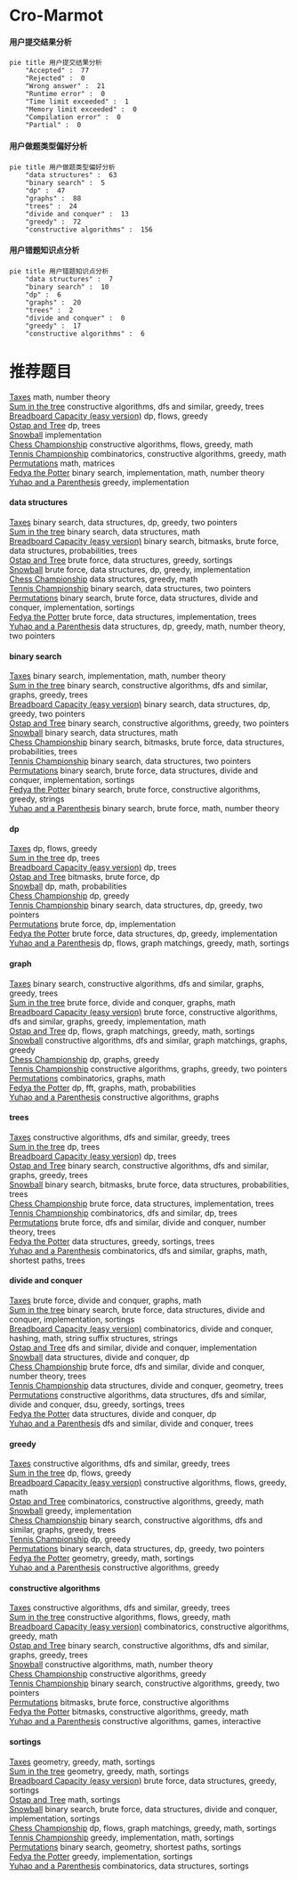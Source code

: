 # Cro-Marmot
<!-- tabs:start -->
#### **用户提交结果分析**

```mermaid
pie title 用户提交结果分析
    "Accepted" :  77
    "Rejected" :  0
    "Wrong answer" :  21
    "Runtime error" :  0
    "Time limit exceeded" :  1
    "Memory limit exceeded" :  0
    "Compilation error" :  0
    "Partial" :  0
```
#### **用户做题类型偏好分析**

```mermaid
pie title 用户做题类型偏好分析
    "data structures" :  63
    "binary search" :  5
    "dp" :  47
    "graphs" :  88
    "trees" :  24
    "divide and conquer" :  13
    "greedy" :  72
    "constructive algorithms" :  156
```
#### **用户错题知识点分析**

```mermaid
pie title 用户错题知识点分析
    "data structures" :  7
    "binary search" :  10
    "dp" :  6
    "graphs" :  20
    "trees" :  2
    "divide and conquer" :  0
    "greedy" :  17
    "constructive algorithms" :  6
```
<!-- tabs:end -->
# 推荐题目
[Taxes](https://codeforces.com/contest/736/problem/B)		math,
                        number theory		  
[Sum in the tree](http://codeforces.com/problemset/problem/1098/A)		constructive algorithms,
                        dfs and similar,
                        greedy,
                        trees		  
[Breadboard Capacity (easy version)](http://codeforces.com/problemset/problem/1368/H1)		dp,
                        flows,
                        greedy		  
[Ostap and Tree](https://codeforces.com/contest/736/problem/C)		dp,
                        trees		  
[Snowball](http://codeforces.com/problemset/problem/1099/A)		implementation		  
[Chess Championship](http://codeforces.com/problemset/problem/736/E)		constructive algorithms,
                        flows,
                        greedy,
                        math		  
[Tennis Championship](https://codeforces.com/contest/736/problem/A)		combinatorics,
                        constructive algorithms,
                        greedy,
                        math		  
[Permutations](http://codeforces.com/problemset/problem/736/D)		math,
                        matrices		  
[Fedya the Potter](http://codeforces.com/problemset/problem/1098/E)		binary search,
                        implementation,
                        math,
                        number theory		  
[Yuhao and a Parenthesis](http://codeforces.com/problemset/problem/1097/C)		greedy,
                        implementation		  
<!-- tabs:start -->
#### **data structures**
[Taxes](http://codeforces.com/problemset/problem/1492/C)		binary search,
                        data structures,
                        dp,
                        greedy,
                        two pointers		  
[Sum in the tree](http://codeforces.com/problemset/problem/1490/G)		binary search,
                        data structures,
                        math		  
[Breadboard Capacity (easy version)](http://codeforces.com/problemset/problem/1479/D)		binary search,
                        bitmasks,
                        brute force,
                        data structures,
                        probabilities,
                        trees		  
[Ostap and Tree](http://codeforces.com/problemset/problem/1497/A)		brute force,
                        data structures,
                        greedy,
                        sortings		  
[Snowball](http://codeforces.com/problemset/problem/1491/C)		brute force,
                        data structures,
                        dp,
                        greedy,
                        implementation		  
[Chess Championship](http://codeforces.com/problemset/problem/1492/B)		data structures,
                        greedy,
                        math		  
[Tennis Championship](http://codeforces.com/problemset/problem/1436/E)		binary search,
                        data structures,
                        two pointers		  
[Permutations](http://codeforces.com/problemset/problem/1461/D)		binary search,
                        brute force,
                        data structures,
                        divide and conquer,
                        implementation,
                        sortings		  
[Fedya the Potter](http://codeforces.com/problemset/problem/1511/C)		brute force,
                        data structures,
                        implementation,
                        trees		  
[Yuhao and a Parenthesis](http://codeforces.com/problemset/problem/1497/E1)		data structures,
                        dp,
                        greedy,
                        math,
                        number theory,
                        two pointers		  
#### **binary search**
[Taxes](http://codeforces.com/problemset/problem/1098/E)		binary search,
                        implementation,
                        math,
                        number theory		  
[Sum in the tree](http://codeforces.com/problemset/problem/1098/C)		binary search,
                        constructive algorithms,
                        dfs and similar,
                        graphs,
                        greedy,
                        trees		  
[Breadboard Capacity (easy version)](http://codeforces.com/problemset/problem/1492/C)		binary search,
                        data structures,
                        dp,
                        greedy,
                        two pointers		  
[Ostap and Tree](http://codeforces.com/problemset/problem/1463/D)		binary search,
                        constructive algorithms,
                        greedy,
                        two pointers		  
[Snowball](http://codeforces.com/problemset/problem/1490/G)		binary search,
                        data structures,
                        math		  
[Chess Championship](http://codeforces.com/problemset/problem/1479/D)		binary search,
                        bitmasks,
                        brute force,
                        data structures,
                        probabilities,
                        trees		  
[Tennis Championship](http://codeforces.com/problemset/problem/1436/E)		binary search,
                        data structures,
                        two pointers		  
[Permutations](http://codeforces.com/problemset/problem/1461/D)		binary search,
                        brute force,
                        data structures,
                        divide and conquer,
                        implementation,
                        sortings		  
[Fedya the Potter](http://codeforces.com/problemset/problem/1493/C)		binary search,
                        brute force,
                        constructive algorithms,
                        greedy,
                        strings		  
[Yuhao and a Parenthesis](http://codeforces.com/problemset/problem/1487/D)		binary search,
                        brute force,
                        math,
                        number theory		  
#### **dp**
[Taxes](http://codeforces.com/problemset/problem/1368/H1)		dp,
                        flows,
                        greedy		  
[Sum in the tree](https://codeforces.com/contest/736/problem/C)		dp,
                        trees		  
[Breadboard Capacity (easy version)](http://codeforces.com/problemset/problem/735/E)		dp,
                        trees		  
[Ostap and Tree](http://codeforces.com/problemset/problem/1097/B)		bitmasks,
                        brute force,
                        dp		  
[Snowball](http://codeforces.com/problemset/problem/1096/F)		dp,
                        math,
                        probabilities		  
[Chess Championship](http://codeforces.com/problemset/problem/1466/B)		dp,
                        greedy		  
[Tennis Championship](http://codeforces.com/problemset/problem/1492/C)		binary search,
                        data structures,
                        dp,
                        greedy,
                        two pointers		  
[Permutations](https://codeforces.com/contest/1457/problem/C)		brute force,
                        dp,
                        implementation		  
[Fedya the Potter](http://codeforces.com/problemset/problem/1491/C)		brute force,
                        data structures,
                        dp,
                        greedy,
                        implementation		  
[Yuhao and a Parenthesis](http://codeforces.com/problemset/problem/1437/C)		dp,
                        flows,
                        graph matchings,
                        greedy,
                        math,
                        sortings		  
#### **graph**
[Taxes](http://codeforces.com/problemset/problem/1098/C)		binary search,
                        constructive algorithms,
                        dfs and similar,
                        graphs,
                        greedy,
                        trees		  
[Sum in the tree](http://codeforces.com/problemset/problem/1268/D)		brute force,
                        divide and conquer,
                        graphs,
                        math		  
[Breadboard Capacity (easy version)](http://codeforces.com/problemset/problem/1487/C)		brute force,
                        constructive algorithms,
                        dfs and similar,
                        graphs,
                        greedy,
                        implementation,
                        math		  
[Ostap and Tree](http://codeforces.com/problemset/problem/1437/C)		dp,
                        flows,
                        graph matchings,
                        greedy,
                        math,
                        sortings		  
[Snowball](http://codeforces.com/problemset/problem/1470/D)		constructive algorithms,
                        dfs and similar,
                        graph matchings,
                        graphs,
                        greedy		  
[Chess Championship](http://codeforces.com/problemset/problem/1476/C)		dp,
                        graphs,
                        greedy		  
[Tennis Championship](http://codeforces.com/problemset/problem/1304/D)		constructive algorithms,
                        graphs,
                        greedy,
                        two pointers		  
[Permutations](http://codeforces.com/problemset/problem/1475/C)		combinatorics,
                        graphs,
                        math		  
[Fedya the Potter](http://codeforces.com/problemset/problem/553/E)		dp,
                        fft,
                        graphs,
                        math,
                        probabilities		  
[Yuhao and a Parenthesis](http://codeforces.com/problemset/problem/1495/C)		constructive algorithms,
                        graphs		  
#### **trees**
[Taxes](http://codeforces.com/problemset/problem/1098/A)		constructive algorithms,
                        dfs and similar,
                        greedy,
                        trees		  
[Sum in the tree](https://codeforces.com/contest/736/problem/C)		dp,
                        trees		  
[Breadboard Capacity (easy version)](http://codeforces.com/problemset/problem/735/E)		dp,
                        trees		  
[Ostap and Tree](http://codeforces.com/problemset/problem/1098/C)		binary search,
                        constructive algorithms,
                        dfs and similar,
                        graphs,
                        greedy,
                        trees		  
[Snowball](http://codeforces.com/problemset/problem/1479/D)		binary search,
                        bitmasks,
                        brute force,
                        data structures,
                        probabilities,
                        trees		  
[Chess Championship](http://codeforces.com/problemset/problem/1511/C)		brute force,
                        data structures,
                        implementation,
                        trees		  
[Tennis Championship](http://codeforces.com/problemset/problem/1499/F)		combinatorics,
                        dfs and similar,
                        dp,
                        trees		  
[Permutations](http://codeforces.com/problemset/problem/1491/E)		brute force,
                        dfs and similar,
                        divide and conquer,
                        number theory,
                        trees		  
[Fedya the Potter](http://codeforces.com/problemset/problem/1466/D)		data structures,
                        greedy,
                        sortings,
                        trees		  
[Yuhao and a Parenthesis](http://codeforces.com/problemset/problem/1495/D)		combinatorics,
                        dfs and similar,
                        graphs,
                        math,
                        shortest paths,
                        trees		  
#### **divide and conquer**
[Taxes](http://codeforces.com/problemset/problem/1268/D)		brute force,
                        divide and conquer,
                        graphs,
                        math		  
[Sum in the tree](http://codeforces.com/problemset/problem/1461/D)		binary search,
                        brute force,
                        data structures,
                        divide and conquer,
                        implementation,
                        sortings		  
[Breadboard Capacity (easy version)](http://codeforces.com/problemset/problem/1466/G)		combinatorics,
                        divide and conquer,
                        hashing,
                        math,
                        string suffix structures,
                        strings		  
[Ostap and Tree](http://codeforces.com/problemset/problem/1490/D)		dfs and similar,
                        divide and conquer,
                        implementation		  
[Snowball](https://codeforces.com/contest/1483/problem/C)		data structures,
                        divide and conquer,
                        dp		  
[Chess Championship](http://codeforces.com/problemset/problem/1491/E)		brute force,
                        dfs and similar,
                        divide and conquer,
                        number theory,
                        trees		  
[Tennis Championship](http://codeforces.com/problemset/problem/1303/G)		data structures,
                        divide and conquer,
                        geometry,
                        trees		  
[Permutations](http://codeforces.com/problemset/problem/1494/D)		constructive algorithms,
                        data structures,
                        dfs and similar,
                        divide and conquer,
                        dsu,
                        greedy,
                        sortings,
                        trees		  
[Fedya the Potter](http://codeforces.com/problemset/problem/1482/E)		data structures,
                        divide and conquer,
                        dp		  
[Yuhao and a Parenthesis](http://codeforces.com/problemset/problem/566/C)		dfs and similar,
                        divide and conquer,
                        trees		  
#### **greedy**
[Taxes](http://codeforces.com/problemset/problem/1098/A)		constructive algorithms,
                        dfs and similar,
                        greedy,
                        trees		  
[Sum in the tree](http://codeforces.com/problemset/problem/1368/H1)		dp,
                        flows,
                        greedy		  
[Breadboard Capacity (easy version)](http://codeforces.com/problemset/problem/736/E)		constructive algorithms,
                        flows,
                        greedy,
                        math		  
[Ostap and Tree](https://codeforces.com/contest/736/problem/A)		combinatorics,
                        constructive algorithms,
                        greedy,
                        math		  
[Snowball](http://codeforces.com/problemset/problem/1097/C)		greedy,
                        implementation		  
[Chess Championship](http://codeforces.com/problemset/problem/1098/C)		binary search,
                        constructive algorithms,
                        dfs and similar,
                        graphs,
                        greedy,
                        trees		  
[Tennis Championship](http://codeforces.com/problemset/problem/1466/B)		dp,
                        greedy		  
[Permutations](http://codeforces.com/problemset/problem/1492/C)		binary search,
                        data structures,
                        dp,
                        greedy,
                        two pointers		  
[Fedya the Potter](https://codeforces.com/contest/1496/problem/C)		geometry,
                        greedy,
                        math,
                        sortings		  
[Yuhao and a Parenthesis](http://codeforces.com/problemset/problem/1493/A)		constructive algorithms,
                        greedy		  
#### **constructive algorithms**
[Taxes](http://codeforces.com/problemset/problem/1098/A)		constructive algorithms,
                        dfs and similar,
                        greedy,
                        trees		  
[Sum in the tree](http://codeforces.com/problemset/problem/736/E)		constructive algorithms,
                        flows,
                        greedy,
                        math		  
[Breadboard Capacity (easy version)](https://codeforces.com/contest/736/problem/A)		combinatorics,
                        constructive algorithms,
                        greedy,
                        math		  
[Ostap and Tree](http://codeforces.com/problemset/problem/1098/C)		binary search,
                        constructive algorithms,
                        dfs and similar,
                        graphs,
                        greedy,
                        trees		  
[Snowball](http://codeforces.com/problemset/problem/1511/B)		constructive algorithms,
                        math,
                        number theory		  
[Chess Championship](http://codeforces.com/problemset/problem/1493/A)		constructive algorithms,
                        greedy		  
[Tennis Championship](http://codeforces.com/problemset/problem/1463/D)		binary search,
                        constructive algorithms,
                        greedy,
                        two pointers		  
[Permutations](https://codeforces.com/contest/1456/problem/B)		bitmasks,
                        brute force,
                        constructive algorithms		  
[Fedya the Potter](http://codeforces.com/problemset/problem/1492/D)		bitmasks,
                        constructive algorithms,
                        greedy,
                        math		  
[Yuhao and a Parenthesis](https://codeforces.com/contest/1504/problem/D)		constructive algorithms,
                        games,
                        interactive		  
#### **sortings**
[Taxes](https://codeforces.com/contest/1496/problem/C)		geometry,
                        greedy,
                        math,
                        sortings		  
[Sum in the tree](http://codeforces.com/problemset/problem/1495/A)		geometry,
                        greedy,
                        math,
                        sortings		  
[Breadboard Capacity (easy version)](http://codeforces.com/problemset/problem/1497/A)		brute force,
                        data structures,
                        greedy,
                        sortings		  
[Ostap and Tree](http://codeforces.com/problemset/problem/1427/A)		math,
                        sortings		  
[Snowball](http://codeforces.com/problemset/problem/1461/D)		binary search,
                        brute force,
                        data structures,
                        divide and conquer,
                        implementation,
                        sortings		  
[Chess Championship](http://codeforces.com/problemset/problem/1437/C)		dp,
                        flows,
                        graph matchings,
                        greedy,
                        math,
                        sortings		  
[Tennis Championship](http://codeforces.com/problemset/problem/1473/A)		greedy,
                        implementation,
                        math,
                        sortings		  
[Permutations](http://codeforces.com/problemset/problem/1486/B)		binary search,
                        geometry,
                        shortest paths,
                        sortings		  
[Fedya the Potter](http://codeforces.com/problemset/problem/1480/B)		greedy,
                        implementation,
                        sortings		  
[Yuhao and a Parenthesis](http://codeforces.com/problemset/problem/1420/D)		combinatorics,
                        data structures,
                        sortings		  
<!-- tabs:end -->
